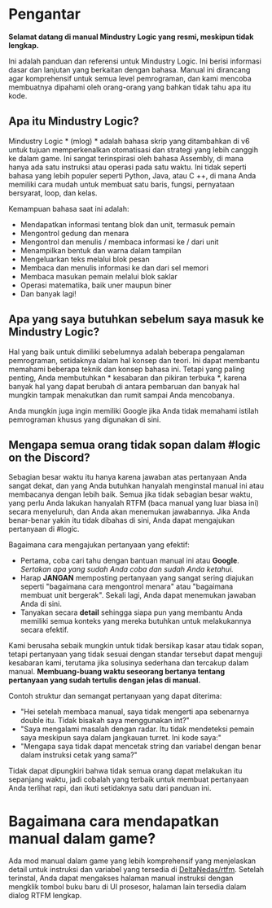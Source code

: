 # Pengantar

**Selamat datang di manual Mindustry Logic yang resmi, meskipun tidak lengkap.**

Ini adalah panduan dan referensi untuk Mindustry Logic. Ini berisi informasi dasar dan lanjutan yang berkaitan dengan bahasa. Manual ini dirancang agar komprehensif untuk semua level pemrograman, dan kami mencoba membuatnya dipahami oleh orang-orang yang bahkan tidak tahu apa itu kode.

## Apa itu Mindustry Logic?

Mindustry Logic * (mlog) * adalah bahasa skrip yang ditambahkan di v6 untuk tujuan memperkenalkan otomatisasi dan strategi yang lebih canggih ke dalam game. Ini sangat terinspirasi oleh bahasa Assembly, di mana hanya ada satu instruksi atau operasi pada satu waktu. Ini tidak seperti bahasa yang lebih populer seperti Python, Java, atau C ++, di mana Anda memiliki cara mudah untuk membuat satu baris, fungsi, pernyataan bersyarat, loop, dan kelas.

Kemampuan bahasa saat ini adalah:

* Mendapatkan informasi tentang blok dan unit, termasuk pemain
* Mengontrol gedung dan menara
* Mengontrol dan menulis / membaca informasi ke / dari unit
* Menampilkan bentuk dan warna dalam tampilan
* Mengeluarkan teks melalui blok pesan
* Membaca dan menulis informasi ke dan dari sel memori
* Membaca masukan pemain melalui blok saklar
* Operasi matematika, baik uner maupun biner
* Dan banyak lagi!
  
## Apa yang saya butuhkan sebelum saya masuk ke Mindustry Logic?

Hal yang baik untuk dimiliki sebelumnya adalah beberapa pengalaman pemrograman, setidaknya dalam hal konsep dan teori. Ini dapat membantu memahami beberapa teknik dan konsep bahasa ini. Tetapi yang paling penting, Anda membutuhkan * kesabaran dan pikiran terbuka *, karena banyak hal yang dapat berubah di antara pembaruan dan banyak hal mungkin tampak menakutkan dan rumit sampai Anda mencobanya.

Anda mungkin juga ingin memiliki Google jika Anda tidak memahami istilah pemrograman khusus yang digunakan di sini.

## Mengapa semua orang tidak sopan dalam #logic on the Discord?

Sebagian besar waktu itu hanya karena jawaban atas pertanyaan Anda sangat dekat, dan yang Anda butuhkan hanyalah menginstal manual ini atau membacanya dengan lebih baik. Semua jika tidak sebagian besar waktu, yang perlu Anda lakukan hanyalah RTFM (baca manual yang luar biasa ini) secara menyeluruh, dan Anda akan menemukan jawabannya. Jika Anda benar-benar yakin itu tidak dibahas di sini, Anda dapat mengajukan pertanyaan di #logic.

Bagaimana cara mengajukan pertanyaan yang efektif:

* Pertama, coba cari tahu dengan bantuan manual ini atau **Google**. *Sertakan apa yang sudah Anda coba dan sudah Anda ketahui.*
* Harap __**JANGAN**__ memposting pertanyaan yang sangat sering diajukan seperti "bagaimana cara mengontrol menara" atau "bagaimana membuat unit bergerak". Sekali lagi, Anda dapat menemukan jawaban Anda di sini.
* Tanyakan secara __**detail**__ sehingga siapa pun yang membantu Anda memiliki semua konteks yang mereka butuhkan untuk melakukannya secara efektif.

Kami berusaha sebaik mungkin untuk tidak bersikap kasar atau tidak sopan, tetapi pertanyaan yang tidak sesuai dengan standar tersebut dapat menguji kesabaran kami, terutama jika solusinya sederhana dan tercakup dalam manual. __**Membuang-buang waktu seseorang bertanya tentang pertanyaan yang sudah tertulis dengan jelas di manual.**__

Contoh struktur dan semangat pertanyaan yang dapat diterima:

* "Hei setelah membaca manual, saya tidak mengerti apa sebenarnya double itu. Tidak bisakah saya menggunakan int?"
* "Saya mengalami masalah dengan radar. Itu tidak mendeteksi pemain saya meskipun saya dalam jangkauan turret. Ini kode saya:"
* "Mengapa saya tidak dapat mencetak string dan variabel dengan benar dalam instruksi cetak yang sama?"

Tidak dapat dipungkiri bahwa tidak semua orang dapat melakukan itu sepanjang waktu, jadi cobalah yang terbaik untuk membuat pertanyaan Anda terlihat rapi, dan ikuti setidaknya satu dari panduan ini.

# Bagaimana cara mendapatkan manual dalam game?

Ada mod manual dalam game yang lebih komprehensif yang menjelaskan detail untuk instruksi dan variabel yang tersedia di [DeltaNedas/rtfm](https://github.com/DeltaNedas/rtfm).
Setelah terinstal, Anda dapat mengakses halaman manual instruksi dengan mengklik tombol buku baru di UI prosesor, halaman lain tersedia dalam dialog RTFM lengkap.

